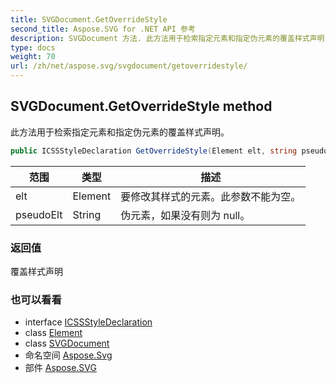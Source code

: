 ```yaml
---
title: SVGDocument.GetOverrideStyle
second_title: Aspose.SVG for .NET API 参考
description: SVGDocument 方法. 此方法用于检索指定元素和指定伪元素的覆盖样式声明
type: docs
weight: 70
url: /zh/net/aspose.svg/svgdocument/getoverridestyle/
---
```

## SVGDocument.GetOverrideStyle method

此方法用于检索指定元素和指定伪元素的覆盖样式声明。

```csharp
public ICSSStyleDeclaration GetOverrideStyle(Element elt, string pseudoElt)
```

| 范围 | 类型 | 描述 |
| --- | --- | --- |
| elt | Element | 要修改其样式的元素。此参数不能为空。 |
| pseudoElt | String | 伪元素，如果没有则为 null。 |

### 返回值

覆盖样式声明

### 也可以看看

* interface [ICSSStyleDeclaration](../../../aspose.svg.dom.css/icssstyledeclaration/)
* class [Element](../../../aspose.svg.dom/element/)
* class [SVGDocument](../)
* 命名空间 [Aspose.Svg](../../svgdocument/)
* 部件 [Aspose.SVG](../../../)


